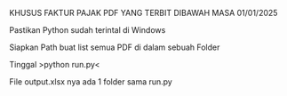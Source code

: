 KHUSUS FAKTUR PAJAK PDF YANG TERBIT DIBAWAH MASA 01/01/2025

Pastikan Python sudah terintal di Windows

Siapkan Path buat list semua PDF di dalam sebuah Folder

Tinggal >python run.py<

File output.xlsx nya ada 1 folder sama run.py
